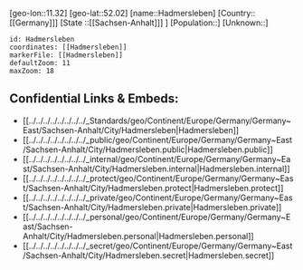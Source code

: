 ﻿---
location: [52.02,11.32]
mapzoom: [7,12] 
mapmarker: city 
type: City
tags:
- geo/City


SpocWebEntityId: 30694
isDeleted: false
confidential: public

---
[geo-lon::11.32]
[geo-lat::52.02]
[name::Hadmersleben]
[Country::[[Germany]]]
[State ::[[Sachsen-Anhalt]]] ]
[Population::]
[Unknown::]


```leaflet
id: Hadmersleben
coordinates: [[Hadmersleben]]
markerFile: [[Hadmersleben]]
defaultZoom: 11 
maxZoom: 18
```


## Confidential Links & Embeds: 
- [[../../../../../../../../_Standards/geo/Continent/Europe/Germany/Germany~East/Sachsen-Anhalt/City/Hadmersleben|Hadmersleben]] 
- [[../../../../../../../../_public/geo/Continent/Europe/Germany/Germany~East/Sachsen-Anhalt/City/Hadmersleben.public|Hadmersleben.public]] 
- [[../../../../../../../../_internal/geo/Continent/Europe/Germany/Germany~East/Sachsen-Anhalt/City/Hadmersleben.internal|Hadmersleben.internal]] 
- [[../../../../../../../../_protect/geo/Continent/Europe/Germany/Germany~East/Sachsen-Anhalt/City/Hadmersleben.protect|Hadmersleben.protect]] 
- [[../../../../../../../../_private/geo/Continent/Europe/Germany/Germany~East/Sachsen-Anhalt/City/Hadmersleben.private|Hadmersleben.private]] 
- [[../../../../../../../../_personal/geo/Continent/Europe/Germany/Germany~East/Sachsen-Anhalt/City/Hadmersleben.personal|Hadmersleben.personal]] 
- [[../../../../../../../../_secret/geo/Continent/Europe/Germany/Germany~East/Sachsen-Anhalt/City/Hadmersleben.secret|Hadmersleben.secret]] 
